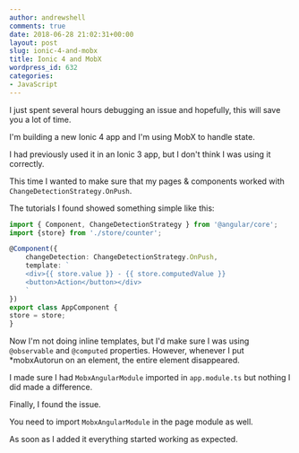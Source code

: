 ```yaml
---
author: andrewshell
comments: true
date: 2018-06-28 21:02:31+00:00
layout: post
slug: ionic-4-and-mobx
title: Ionic 4 and MobX
wordpress_id: 632
categories:
- JavaScript
---
```


I just spent several hours debugging an issue and hopefully, this will save you a lot of time.

I'm building a new Ionic 4 app and I'm using MobX to handle state.

I had previously used it in an Ionic 3 app, but I don't think I was using it correctly.

This time I wanted to make sure that my pages & components worked with `ChangeDetectionStrategy.OnPush`.

The tutorials I found showed something simple like this:

```ts
import { Component, ChangeDetectionStrategy } from '@angular/core';
import {store} from './store/counter';

@Component({
    changeDetection: ChangeDetectionStrategy.OnPush,
    template: `
    <div>{{ store.value }} - {{ store.computedValue }}
    <button>Action</button></div>
    `
})
export class AppComponent {
store = store;
}
```

Now I'm not doing inline templates, but I'd make sure I was using `@observable` and `@computed` properties. However, whenever I put *mobxAutorun on an element, the entire element disappeared.

I made sure I had `MobxAngularModule` imported in `app.module.ts` but nothing I did made a difference.

Finally, I found the issue.

You need to import `MobxAngularModule` in the page module as well.

As soon as I added it everything started working as expected.
